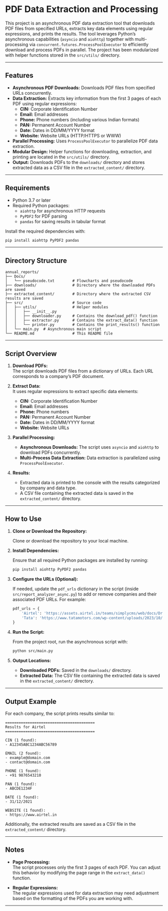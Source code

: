 # PDF Data Extraction and Processing

This project is an asynchronous PDF data extraction tool that downloads PDF files from specified URLs, extracts key data elements using regular expressions, and prints the results. The tool leverages Python’s asynchronous capabilities (`asyncio` and `aiohttp`) together with multi-processing via `concurrent.futures.ProcessPoolExecutor` to efficiently download and process PDFs in parallel. The project has been modularized with helper functions stored in the `src/utils/` directory.

---

## Features

- **Asynchronous PDF Downloads:** Downloads PDF files from specified URLs concurrently.
- **Data Extraction:** Extracts key information from the first 3 pages of each PDF using regular expressions:
  - **CIN:** Corporate Identification Number
  - **Email:** Email addresses
  - **Phone:** Phone numbers (including various Indian formats)
  - **PAN:** Permanent Account Number
  - **Date:** Dates in DD/MM/YYYY format
  - **Website:** Website URLs (HTTP/HTTPS or WWW)
- **Parallel Processing:** Uses `ProcessPoolExecutor` to parallelize PDF data extraction.
- **Modular Design:** Helper functions for downloading, extraction, and printing are located in the `src/utils/` directory.
- **Output:** Downloads PDFs to the `downloads/` directory and stores extracted data as a CSV file in the `extracted_content/` directory.

---

## Requirements

- Python 3.7 or later
- Required Python packages:
  - `aiohttp` for asynchronous HTTP requests
  - `PyPDF2` for PDF parsing
  - `pandas` for saving results in tabular format

Install the required dependencies with:

```bash
pip install aiohttp PyPDF2 pandas
```

---

## Directory Structure

```
annual_reports/
├── Docs/                     
│   └── pseudocode.txt        # Flowcharts and pseudocode
├── downloads/                # Directory where the downloaded PDFs are saved
├── extracted_content/        # Directory where the extracted CSV results are saved
├── src/                      # Source code
│   ├── utils/                # Helper modules
│   │   ├── __init__.py
│   │   ├── downloader.py     # Contains the download_pdf() function
│   │   ├── extractor.py      # Contains the extract_data() function
│   │   └── printer.py        # Contains the print_results() function
│   └── main.py  # Asynchronous main script
└── README.md                 # This README file
```

---

## Script Overview

1. **Download PDFs:**  
   The script downloads PDF files from a dictionary of URLs. Each URL corresponds to a company’s PDF document.

2. **Extract Data:**  
   It uses regular expressions to extract specific data elements:
   - **CIN:** Corporate Identification Number
   - **Email:** Email addresses
   - **Phone:** Phone numbers
   - **PAN:** Permanent Account Number
   - **Date:** Dates in DD/MM/YYYY format
   - **Website:** Website URLs

3. **Parallel Processing:**  
   - **Asynchronous Downloads:** The script uses `asyncio` and `aiohttp` to download PDFs concurrently.
   - **Multi-Process Data Extraction:** Data extraction is parallelized using `ProcessPoolExecutor`.

4. **Results:**  
   - Extracted data is printed to the console with the results categorized by company and data type.
   - A CSV file containing the extracted data is saved in the `extracted_content/` directory.

---

## How to Use

1. **Clone or Download the Repository:**

   Clone or download the repository to your local machine.

2. **Install Dependencies:**

   Ensure that all required Python packages are installed by running:

   ```bash
   pip install aiohttp PyPDF2 pandas
   ```

3. **Configure the URLs (Optional):**

   If needed, update the `pdf_urls` dictionary in the script (inside `src/report_analyzer_async.py`) to add or remove companies and their associated PDF URLs. For example:

   ```python
   pdf_urls = {
       'Airtel': 'https://assets.airtel.in/teams/simplycms/web/docs/Draft-Annual-Return-FY-2021-22.pdf',
       'Tata': 'https://www.tatamotors.com/wp-content/uploads/2023/10/Form-MGT-7.pdf'
   }
   ```

4. **Run the Script:**

   From the project root, run the asynchronous script with:

   ```sh
   python src/main.py
   ```

5. **Output Locations:**

   - **Downloaded PDFs:** Saved in the `downloads/` directory.
   - **Extracted Data:** The CSV file containing the extracted data is saved in the `extracted_content/` directory.

---

## Output Example

For each company, the script prints results similar to:

```
========================================
Results for Airtel
========================================

CIN (1 found):
- A12345ABC1234ABC56789

EMAIL (2 found):
- example@domain.com
- contact@domain.com

PHONE (1 found):
- +91 9876543210

PAN (1 found):
- ABCDE1234F

DATE (1 found):
- 31/12/2021

WEBSITE (1 found):
- https://www.airtel.in
```

Additionally, the extracted results are saved as a CSV file in the `extracted_content/` directory.

---

## Notes

- **Page Processing:**  
  The script processes only the first 3 pages of each PDF. You can adjust this behavior by modifying the page range in the `extract_data()` function.

- **Regular Expressions:**  
  The regular expressions used for data extraction may need adjustment based on the formatting of the PDFs you are working with.

---
